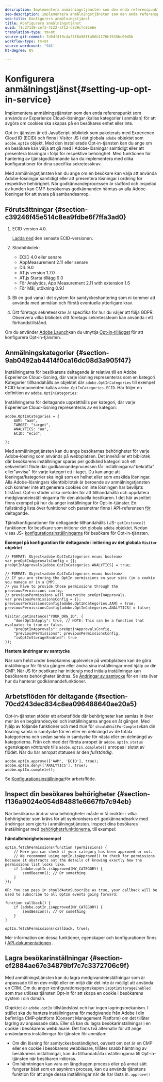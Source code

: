 ```yaml
---
description: Implementera anmälningstjänsten som den enda referenspunkt som används av Experience Cloud-lösningar (kallas kategorier i anmälan) för att avgöra om cookies ska skapas på en besökares enhet eller inte.
seo-description: Implementera anmälningstjänsten som den enda referenspunkt som används av Experience Cloud-lösningar (kallas kategorier i anmälan) för att avgöra om cookies ska skapas på en besökares enhet eller inte.
seo-title: Konfigurera anmälningstjänst
title: Konfigurera anmälningstjänst
uuid: f1c27139-cef2-4122-af12-c839cfc82e6e
translation-type: tm+mt
source-git-commit: 7d0df419c4af7f8a58ffa56b1176bf638bc0045b
workflow-type: tm+mt
source-wordcount: '941'
ht-degree: 0%

---
```



# Konfigurera anmälningstjänst{#setting-up-opt-in-service}

Implementera anmälningstjänsten som den enda referenspunkt som används av Experience Cloud-lösningar (kallas kategorier i anmälan) för att avgöra om cookies ska skapas på en besökares enhet eller inte.

Opt-in-tjänsten är ett JavaScript-bibliotek som paketerats med Experience Cloud ID (ECID) och finns i Visitor JS i det globala `adobe` objektet som `adobe.optIn` objekt. Med den installerade Opt-in-tjänsten kan du ange om en besökare kan välja att gå med i Adobe-lösningar samtidigt eller att presentera lösningar i följd för respektive behörighet. Med funktionen för hantering av tjänstgodkännande kan du implementera med olika konfigurationer för dina specifika sekretesskrav.

Med anmälningstjänsten kan du ange om en besökare kan välja att använda Adobe-lösningar samtidigt eller att presentera lösningar i ordning för respektive behörighet. När godkännandeprocessen är slutförd och inspelad av kunden kan CMP-besökarnas godkännanden hämtas av alla Adobe-lösningar för att svara på sambandsanrop.

## Förutsättningar {#section-c39246f45e514c8ea9fdbe6f7ffa3ad0}

1. ECID version 4.0.

   [Ladda ned](https://github.com/Adobe-Marketing-Cloud/id-service/releases) den senaste ECID-versionen.

1. Stödbibliotek:

   * ECID 4.0 eller senare
   * AppMeasurement 2.11 eller senare
   * DIL 9.0
   * AT.js version 1.7.0
   * AT.js Starta tillägg 9.0
   * För Analytics, App Measurement 2.11 with extension 1.6
   * För Mål, utökning 0.9.1

1. Bli en god vana i det system för samtyckeshantering som ni kommer att använda med anmälan och förstå eventuella ytterligare krav.

   <!--
   For IAB, see here for additional pre-reqs.
   -->

1. Ditt företags sekretesskrav är specifika för hur du väljer att följa GDPR. Observera vilka bibliotek ditt företags sekretessteam kan använda i ett förhandstillstånd.

Om du använder [Adobe Launch](https://docs.adobelaunch.com/)kan du utnyttja [Opt-in-tillägget](../../implementation-guides/opt-in-service/launch.md) för att konfigurera Opt-in-tjänsten.

## Anmälningskategorier {#section-9ab0492ab4414f0ca16dc08d3a905f47}

Inställningarna för besökarens deltagande är relativa till en Adobe Experience Cloud-lösning, där varje lösning representeras som en kategori. Kategorier tillhandahålls av objektet där `adobe.OptInCategories` till exempel ECID-komponenten kallas `adobe.OptInCategories`. `ECID`. Här följer en definition av `adobe.OptInCategories`:

Inställningarna för deltagande upprätthålls per kategori, där varje Experience Cloud-lösning representeras av en kategori:

```
adobe.OptInCategories = { 
    AAM: "aam", 
    TARGET: "target",  
    ANALYTICS: "aa", 
    ECID: "ecid", 
     
};
```

Med anmälningstjänsten kan du ange besökarnas behörigheter för varje Adobe-lösning som används på webbplatsen. Det innehåller ett bibliotek där besökarens inställningar sparas per godkänd kategori och ett sekventiellt flöde där godkännandeprocessen får inställningarna&quot;bekräfta&quot; eller&quot;avvisa&quot; för varje kategori ett i taget. Du kan ange att lösningar/kategorier ska ingå som en helhet eller som enskilda lösningar.
Alla Adobe-lösningars klientbibliotek är beroende av anmälningstjänsten och kommer inte att generera cookies om inte lösningen har beviljats tillstånd. Opt-in stöder olika metoder för att tillhandahålla och uppdatera medgivandeinställningarna för den aktuella besökaren. I det här avsnittet finns exempel på hur du anger inställningar för Opt-in-tjänster. En fullständig lista över funktioner och parametrar finns i API-referensen [för](../../implementation-guides/opt-in-service/api.md#reference-4f30152333dd4990ab10c1b8b82fc867) deltagande.

Tjänstkonfigurationer för deltagande tillhandahålls i JS- `getInstance()` funktionen för besökare som initierar det globala `adobe` objektet. Nedan visas JS- [konfigurationsinställningarna](../../implementation-guides/opt-in-service/api.md#section-d66018342baf401389f248bb381becbf) för besökare för Opt-in-tjänsten.

**Exempel på konfiguration för deltagande i initiering av det globala `Visitor` objektet**

```
// FORMAT: Object<adobe.OptInCategories enum: boolean> 
var preOptInApprovalsConfig = {}; 
preOptInApprovals[adobe.OptInCategories.ANALYTICS] = true; 
  
// FORMAT: Object<adobe.OptInCategories enum: boolean> 
// If you are storing the OptIn permissions on your side (in a cookie you manage or in a CMP), 
// you have to provide those permissions through the previousPermissions config. 
// previousPermissions will overwrite preOptInApprovals. 
var previousPermissionsConfig = {}; 
previousPermissionsConfig[adobe.OptInCategories.AAM] = true; 
previousPermissionsConfig[adobe.OptInCategories.ANALYTICS] = false; 
  
Visitor.getInstance("YOUR_ORG_ID", { 
    "doesOptInApply": true, // NOTE: This can be a function that evaluates to true or false. 
    "preOptInApprovals": preOptInApprovalsConfig, 
    "previousPermissions": previousPermissionsConfig, 
    "isOptInStorageEnabled": true 
});
```

**Hantera ändringar av samtycke**

När som helst under besökarens upplevelse på webbplatsen kan de göra inställningar för första gången eller ändra sina inställningar med hjälp av din CMP. När JS för besökare har initierats med initiala inställningar kan besökarens behörigheter ändras. Se [Ändringar av samtycke](../../implementation-guides/opt-in-service/api.md#section-c3d85403ff0d4394bd775c39f3d001fc) för en lista över hur du hanterar godkännandefunktioner.

<!--
<p> *** <b>sample code block </b>*** </p>
-->

## Arbetsflöden för deltagande {#section-70cd243dec834c8ea096488640ae20a5}

Opt-in-tjänsten stöder ett arbetsflöde där behörigheter kan samlas in över mer än en begärandecykel och inställningarna anges en åt gången. Med hjälp av följande funktioner och med *true* för `shouldWaitForComplete`kan din lösning samla in samtycke för en eller en delmängd av de totala kategorierna och sedan samla in samtycke för nästa eller en delmängd av kategorierna. Från och med det första anropet är `adobe.optIn.status` egenskapen *väntande* tills `adobe.optIn.complete()` anropas i slutet av flödet. När du har anropat statusen är den *fullständig*.

```
adobe.optIn.approve(['AAM', 'ECID'], true); 
adobe.optIn.deny(['ANALYTICS'], true); 
adobe.optIn.complete();
```

Se [Konfigurationsinställningar](../../implementation-guides/opt-in-service/api.md#section-2c5adfa5459c4e72b96d2693123a53c2)för arbetsflöde.

## Inspect din besökares behörigheter {#section-f136a9024e054d84881e6667fb7c94eb}

När besökarna ändrar sina behörigheter måste ni få insikter i vilka behörigheter som krävs för att synkronisera ert godkännandearkiv med ändringar som gjorts i anmälningstjänsten. Inspect dina besökares inställningar med [behörighetsfunktionerna](../../implementation-guides/opt-in-service/api.md#section-7fe57279b5b44b4f8fe47e336df60155), till exempel:

**hämtaBehörighetsexempel**

```
optIn.fetchPermissions(function (permissions) { 
    // Here you can check if your category has been approved or not. 
    // We recommend using optIn.isApproved() to check for permissions because it abstracts out the details of knowing exactly how the permissions list looks like. 
    if (adobe.optIn.isApproved(MY_CATEGORY) { 
        sendBeacon(); // Or something 
    } 
});

OR: You can pass in shouldAutoSubscribe as true, your callback will be used to subscribe to all OptIn events going forward:

function callback() { 
    if (adobe.optIn.isApproved(MY_CATEGORY) { 
        sendBeacon(); // Or something 
    } 
}

optIn.fetchPermissions(callback, true);
```

Mer information om dessa funktioner, egenskaper och konfigurationer finns i [API-dokumentationen](../../implementation-guides/opt-in-service/api.md#reference-4f30152333dd4990ab10c1b8b82fc867) .

## Lagra besökarinställningar {#section-ef2884ae67e34879bf7c7c3372706c9f}

Med anmälningstjänsten kan du lagra medgivandeinställningar som är anpassade till en dev-miljö eller en miljö där det inte är möjligt att använda en CRM. Om du anger konfigurationsegenskapen `isOptInStorageEnabled` som *true* utlöses tjänsten Opt-in för att skapa en cookie i besökarens system i din domän.

Objektet är `adobe.optIn` tillståndslöst och har ingen lagringsmekanism. I stället ska du hantera inställningarna för medgivande från Adobe i din befintliga CMP-plattform (Consent Management Platform) om det tillåter lagring av anpassade data. Eller så kan du lagra besökarinställningar i en cookie i besökarens webbläsare. Det finns två alternativ för att ange användarens inställningar för tjänsten för anmälan:

* Om din lösning för samtyckesbeständighet, oavsett om det är en CMP eller en cookie i besökarens webbläsare, tillåter snabb hämtning av besökarens inställningar, kan du tillhandahålla inställningarna till Opt-in-tjänsten när besökaren initieras.
* Om hämtningen kan vara en långdragen process eller på annat sätt fungerar bäst som en asynkron process, kan du använda tjänstens funktion för att ange dessa inställningar när de har lästs in. `approve()`

